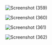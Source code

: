 ![Screenshot (359)](https://github.com/dharun-08/ml_hdprediction/assets/91736058/c4b204e4-9088-4b80-a8bc-6d4d0bc4a957)

![Screenshot (360)](https://github.com/dharun-08/ml_hdprediction/assets/91736058/68b31349-6e3a-4771-95b3-ac4fe19355e3)

![Screenshot (361)](https://github.com/dharun-08/ml_hdprediction/assets/91736058/e0318e7e-9d40-4b72-8ca6-390ab5205fe4)

![Screenshot (362)](https://github.com/dharun-08/ml_hdprediction/assets/91736058/f9da96b7-6b10-4ee7-bc8c-ca449d01b2c8)
